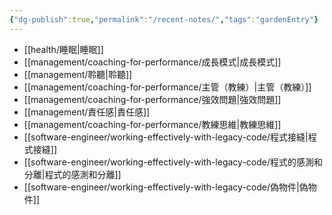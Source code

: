 ```yaml
---
{"dg-publish":true,"permalink":"/recent-notes/","tags":"gardenEntry"}
---
```


- [[health/睡眠\|睡眠]]
- [[management/coaching-for-performance/成長模式\|成長模式]]
- [[management/聆聽\|聆聽]]
- [[management/coaching-for-performance/主管（教練）\|主管（教練）]]
- [[management/coaching-for-performance/強效問題\|強效問題]]
- [[management/責任感\|責任感]]
- [[management/coaching-for-performance/教練思維\|教練思維]]
- [[software-engineer/working-effectively-with-legacy-code/程式接縫\|程式接縫]]
- [[software-engineer/working-effectively-with-legacy-code/程式的感測和分離\|程式的感測和分離]]
- [[software-engineer/working-effectively-with-legacy-code/偽物件\|偽物件]]

